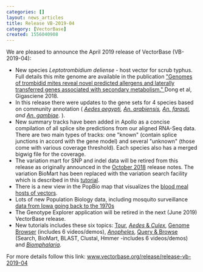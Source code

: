 ```yaml
---
categories: []
layout: news_articles
title: Release VB-2019-04
category: [VectorBase]
created: 1556040908
---
```

We are pleased to announce the April 2019 release of VectorBase (VB-2019-04):
<ul>
<li>New species <i>Leptotrombidium deliense</i> - host vector for scrub typhus. Full details this mite genome are available in the publication 
<a href="https://academic.oup.com/gigascience/article/7/12/giy127/5160133">"Genomes of trombidid mites reveal novel predicted allergens and laterally transferred genes associated with secondary metabolism." </a> Dong et al, Gigasciene 2018.</li>
<li>In this release there were updates to the gene sets for 4 species based on community annotation ( <i>
<a href="https://www.vectorbase.org/organisms/aedes-aegypti">Aedes aegypti</a>,
<a href="https://www.vectorbase.org/organisms/anopheles-arabiensis">An. arabiensis</a>,
<a href="https://www.vectorbase.org/organisms/anopheles-farauti">An. farauti</a>,  and
<a href="https://www.vectorbase.org/organisms/anopheles-gambiae">An. gambiae</a>.
 </i>).
<li>New summary tracks have been added in Apollo as a concise compilation of all splice site predictions from our aligned RNA-Seq data. There are two main types of tracks: one "known" (contain splice junctions in accord with the gene model) and several "unknown" (those come with various coverage threshold). Each species also has a merged bigwig file for the coverage.</li>
<li>The variation mart for SNP and indel data will be retired from this release as originally announced in the <a href="/release/release-vb-2018-10">October 2018</a> release notes. The variation BioMart has been replaced with the variation search facility which is described in this <a href="/tutorials/tools-and-resources-tutorials/variation"><u>tutorial</u></a>.</li>
<li>There is a new view in the PopBio map that visualizes the <a href="/popbio/map/?view=meal">blood meal hosts of vectors</a>.</li>
<li>Lots of new Population Biology data, including mosquito surveillance <a href="/popbio/map/?species=genus%20Aedes&view=abnd&zoom_level=14&center=41.61544232468112,-93.63965034484865&summarizeBy=Species&markerID=9zmkty&panelID=swarm-plots&grid=true&shared_link=true&limitTerms=true&optimizeColors=true&navDates=189302400000,1412121600000&resolution=Yearly">data from Iowa going back to the 1970s</a></li>
<li>The Genotype Explorer application will be retired in the next (June 2019) VectorBase release.</li>
<li>New tutorials includes these six topics: <a href="https://www.vectorbase.org/workshops/webinar-tour"><u>Tour</u></a>, <a href="https://www.vectorbase.org/workshops/webinar-aedes-and-culex"><u><em>Aedes</em> & <em>Culex</em></u></a>, <a href="https://www.vectorbase.org/workshops/webinar-genome-browser"><u>Genome Browser</u></a> (includes 6 videos/demos), <a href="https://www.vectorbase.org/workshops/webinar-anopheles"><u><em>Anopheles</em></u></a>, <a href="https://www.vectorbase.org/workshops/webinar-query-and-browse"><u>Query & Browse</u></a> (Search, BioMart, BLAST, Clustal, Hmmer -includes 6 videos/demos) and <a href="https://www.vectorbase.org/workshops/webinar-biomphalaria"><u><em>Biomphalaria</em></u></a>.</li>
</ul>

For more details follow this link: <a href="/release/release-vb-2019-04">www.vectorbase.org/release/release-vb-2019-04</a>
